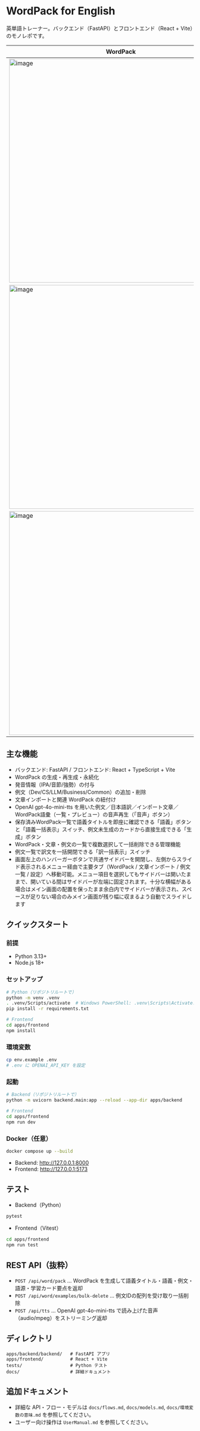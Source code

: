 # WordPack for English

英単語トレーナー。バックエンド（FastAPI）とフロントエンド（React + Vite）のモノレポです。

| WordPack | 文章インポート | 例文一覧 |
|---|---|---|
| <img width="600" alt="image" src="https://github.com/user-attachments/assets/11c5cb6c-dcb8-4ad2-9bfb-0c47bef9b0a4" /> | <img width="600" alt="image" src="https://github.com/user-attachments/assets/8fbf2d62-69e7-48f9-b7ba-7eb34e6fcd40" /> | <img width="600" alt="image" src="https://github.com/user-attachments/assets/6d01da80-3844-4641-a93c-efb7414f65d2" /> |
| <img width="600" alt="image" src="https://github.com/user-attachments/assets/7932f36a-68cb-4acd-8ce7-113a8139a8d9" /> | <img width="600" alt="image" src="https://github.com/user-attachments/assets/860e20ce-2651-4c39-891c-894b56ff7a4d" /> | <img width="600" alt="image" src="https://github.com/user-attachments/assets/4dae1671-38c7-4482-a632-4dffed49dacd" /> |
| <img width="600" alt="image" src="https://github.com/user-attachments/assets/8427f4fa-a718-4cf4-b761-e3fb90acd252" /> |  |  |

## 主な機能
- バックエンド: FastAPI / フロントエンド: React + TypeScript + Vite
- WordPack の生成・再生成・永続化
- 発音情報（IPA/音節/強勢）の付与
- 例文（Dev/CS/LLM/Business/Common）の追加・削除
- 文章インポートと関連 WordPack の紐付け
- OpenAI gpt-4o-mini-tts を用いた例文／日本語訳／インポート文章／WordPack語彙（一覧・プレビュー）の音声再生（「音声」ボタン）
- 保存済みWordPack一覧で語義タイトルを即座に確認できる「語義」ボタンと「語義一括表示」スイッチ、例文未生成のカードから直接生成できる「生成」ボタン
- WordPack・文章・例文の一覧で複数選択して一括削除できる管理機能
- 例文一覧で訳文を一括開閉できる「訳一括表示」スイッチ
- 画面左上のハンバーガーボタンで共通サイドバーを開閉し、左側からスライド表示されるメニュー経由で主要タブ（WordPack / 文章インポート / 例文一覧 / 設定）へ移動可能。メニュー項目を選択してもサイドバーは開いたままで、開いている間はサイドバーが左端に固定されます。十分な横幅がある場合はメイン画面の配置を保ったまま余白内でサイドバーが表示され、スペースが足りない場合のみメイン画面が残り幅に収まるよう自動でスライドします

## クイックスタート

### 前提
- Python 3.13+
- Node.js 18+

### セットアップ
```bash
# Python（リポジトリルートで）
python -m venv .venv
. .venv/Scripts/activate  # Windows PowerShell: .venv\Scripts\Activate.ps1
pip install -r requirements.txt

# Frontend
cd apps/frontend
npm install
```

### 環境変数
```bash
cp env.example .env
# .env に OPENAI_API_KEY を設定
```

### 起動
```bash
# Backend（リポジトリルートで）
python -m uvicorn backend.main:app --reload --app-dir apps/backend

# Frontend
cd apps/frontend
npm run dev
```

### Docker（任意）
```bash
docker compose up --build
```
- Backend: http://127.0.0.1:8000
- Frontend: http://127.0.0.1:5173

## テスト
- Backend（Python）
```bash
pytest
```
- Frontend（Vitest）
```bash
cd apps/frontend
npm run test
```

## REST API（抜粋）
- `POST /api/word/pack` … WordPack を生成して語義タイトル・語義・例文・語源・学習カード要点を返却
- `POST /api/word/examples/bulk-delete` … 例文IDの配列を受け取り一括削除
- `POST /api/tts` … OpenAI gpt-4o-mini-tts で読み上げた音声（audio/mpeg）をストリーミング返却

## ディレクトリ
```
apps/backend/backend/   # FastAPI アプリ
apps/frontend/          # React + Vite
tests/                  # Python テスト
docs/                   # 詳細ドキュメント
```

## 追加ドキュメント
- 詳細な API・フロー・モデルは `docs/flows.md`, `docs/models.md`, `docs/環境変数の意味.md` を参照してください。
- ユーザー向け操作は `UserManual.md` を参照してください。
